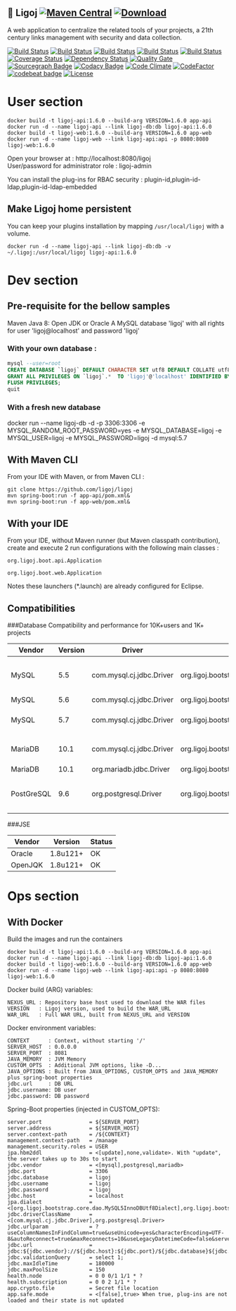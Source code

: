 ## :link: Ligoj [![Maven Central](https://maven-badges.herokuapp.com/maven-central/org.ligoj.app/root/badge.svg)](https://maven-badges.herokuapp.com/maven-central/org.ligoj.app/root) [![Download](https://api.bintray.com/packages/ligoj/maven-repo/ligoj/images/download.svg) ](https://bintray.com/ligoj/maven-repo/ligoj/_latestVersion)
A web application to centralize the related tools of your projects, a 21th century links management with security and data collection.

[![Build Status](https://travis-ci.org/ligoj/ligoj.svg?branch=master)](https://travis-ci.org/ligoj/ligoj)
[![Build Status](https://circleci.com/gh/ligoj/ligoj.svg?style=svg)](https://circleci.com/gh/ligoj/ligoj)
[![Build Status](https://codeship.com/projects/59d0b6a0-ef12-0134-dc5d-06835e321a69/status?branch=master)](https://codeship.com/projects/208765)
[![Build Status](https://semaphoreci.com/api/v1/ligoj/ligoj/branches/master/shields_badge.svg)](https://semaphoreci.com/ligoj/ligoj)
[![Build Status](https://ci.appveyor.com/api/projects/status/5926fmf0p5qp9j16/branch/master?svg=true)](https://ci.appveyor.com/project/ligoj/ligoj/branch/master)
[![Coverage Status](https://coveralls.io/repos/github/ligoj/ligoj/badge.svg?branch=master)](https://coveralls.io/github/ligoj/ligoj?branch=master)
[![Dependency Status](https://www.versioneye.com/user/projects/58caeda8dcaf9e0041b5b978/badge.svg?style=flat)](https://www.versioneye.com/user/projects/58caeda8dcaf9e0041b5b978)
[![Quality Gate](https://sonarqube.com/api/badges/gate?key=org.ligoj.api:root)](https://sonarqube.com/dashboard/index/org.ligoj.api:root)
[![Sourcegraph Badge](https://sourcegraph.com/github.com/ligoj/ligoj/-/badge.svg)](https://sourcegraph.com/github.com/ligoj/ligoj?badge)
[![Codacy Badge](https://api.codacy.com/project/badge/Grade/abf810c094e44c0691f71174c707d6ed)](https://www.codacy.com/app/ligoj/ligoj?utm_source=github.com&amp;utm_medium=referral&amp;utm_content=ligoj/ligoj&amp;utm_campaign=Badge_Grade)
[![Code Climate](https://img.shields.io/codeclimate/github/ligoj/ligoj.svg)](https://codeclimate.com/github/ligoj/ligoj)
[![CodeFactor](https://www.codefactor.io/repository/github/ligoj/ligoj/badge)](https://www.codefactor.io/repository/github/ligoj/ligoj)
[![codebeat badge](https://codebeat.co/badges/c8c372da-c0f2-4ba1-8fb4-5d5713aeb53f)](https://codebeat.co/projects/github-com-ligoj-ligoj-api-master)
[![License](http://img.shields.io/:license-mit-blue.svg)](http://gus.mit-license.org/)

# User section
```
docker build -t ligoj-api:1.6.0 --build-arg VERSION=1.6.0 app-api
docker run -d --name ligoj-api --link ligoj-db:db ligoj-api:1.6.0
docker build -t ligoj-web:1.6.0 --build-arg VERSION=1.6.0 app-web
docker run -d --name ligoj-web --link ligoj-api:api -p 8080:8080 ligoj-web:1.6.0 
```
Open your browser at : http://localhost:8080/ligoj  
User/password for administrator role : ligoj-admin

You can install the plug-ins for RBAC security : plugin-id,plugin-id-ldap,plugin-id-ldap-embedded

## Make Ligoj home persistent
You can keep your plugins installation by mapping `/usr/local/ligoj` with a volume.
```
docker run -d --name ligoj-api --link ligoj-db:db -v ~/.ligoj:/usr/local/ligoj ligoj-api:1.6.0
```
# Dev section
## Pre-requisite for the bellow samples
Maven
Java 8: Open JDK or Oracle
A MySQL database 'ligoj' with all rights for user 'ligoj@localhost' and password 'ligoj'

### With your own database :
```sql
mysql --user=root
CREATE DATABASE `ligoj` DEFAULT CHARACTER SET utf8 DEFAULT COLLATE utf8_bin;
GRANT ALL PRIVILEGES ON `ligoj`.*  TO 'ligoj'@'localhost' IDENTIFIED BY 'ligoj';
FLUSH PRIVILEGES;
quit
```
### With a fresh new database 
docker run --name ligoj-db -d -p 3306:3306 -e MYSQL_RANDOM_ROOT_PASSWORD=yes -e MYSQL_DATABASE=ligoj -e MYSQL_USER=ligoj -e MYSQL_PASSWORD=ligoj -d mysql:5.7

## With Maven CLI
From your IDE with Maven, or from Maven CLI :
```
git clone https://github.com/ligoj/ligoj
mvn spring-boot:run -f app-api/pom.xml& 
mvn spring-boot:run -f app-web/pom.xml&
```
## With your IDE
From your IDE, without Maven runner (but Maven classpath contribution), create and execute 2 run configurations with the following main classes :
```
org.ligoj.boot.api.Application
```
```
org.ligoj.boot.web.Application
```
Notes these launchers (*.launch) are already configured for Eclipse.

## Compatibilities
###Database
Compatibility and performance for 10K+users and 1K+ projects

| Vendor     | Version | Driver                   | Dialect                                                  | Status                  |
|------------|---------|--------------------------|----------------------------------------------------------|-------------------------|
| MySQL      | 5.5     | com.mysql.cj.jdbc.Driver | org.ligoj.bootstrap.core.dao.MySQL5InnoDBUtf8Dialect     | A bit slow in plugin-id |
| MySQL      | 5.6     | com.mysql.cj.jdbc.Driver | org.ligoj.bootstrap.core.dao.MySQL5InnoDBUtf8Dialect     | OK                      |
| MySQL      | 5.7     | com.mysql.cj.jdbc.Driver | org.ligoj.bootstrap.core.dao.MySQL5InnoDBUtf8Dialect     | Slow in plugin-id       |
| MariaDB    | 10.1    | com.mysql.cj.jdbc.Driver | org.ligoj.bootstrap.core.dao.MySQL5InnoDBUtf8Dialect     | Slow in plugin-id       |
| MariaDB    | 10.1    | org.mariadb.jdbc.Driver  | org.ligoj.bootstrap.core.dao.MySQL5InnoDBUtf8Dialect     | ?                       |
| PostGreSQL | 9.6     | org.postgresql.Driver    | org.ligoj.bootstrap.core.dao.PostgreSQL95NoSchemaDialect | A bit slow in plugin-id |

###JSE

| Vendor     | Version  | Status |
|------------|----------|--------|
| Oracle     | 1.8u121+ | OK     |
| OpenJQK    | 1.8u121+ | OK     |

# Ops section
## With Docker
Build the images and run the containers
```
docker build -t ligoj-api:1.6.0 --build-arg VERSION=1.6.0 app-api
docker run -d --name ligoj-api --link ligoj-db:db ligoj-api:1.6.0
docker build -t ligoj-web:1.6.0 --build-arg VERSION=1.6.0 app-web
docker run -d --name ligoj-web --link ligoj-api:api -p 8080:8080 ligoj-web:1.6.0 
```
Docker build (ARG) variables:
```
NEXUS_URL : Repository base host used to download the WAR files
VERSION   : Ligoj version, used to build the WAR_URL
WAR_URL   : Full WAR URL, built from NEXUS_URL and VERSION
```

Docker environment variables:
```
CONTEXT      : Context, without starting '/'
SERVER_HOST  : 0.0.0.0
SERVER_PORT  : 8081
JAVA_MEMORY  : JVM Memory
CUSTOM_OPTS  : Additional JVM options, like -D...
JAVA_OPTIONS : Built from JAVA_OPTIONS, CUSTOM_OPTS and JAVA_MEMORY plus spring-boot properties
jdbc.url     : DB URL
jdbc.username: DB user
jdbc.password: DB password
```

Spring-Boot properties (injected in CUSTOM_OPTS):
```
server.port               = ${SERVER_PORT}
server.address            = ${SERVER_HOST}
server.context-path       = /${CONTEXT}
management.context-path   = /manage
management.security.roles = USER
jpa.hbm2ddl               = <[update],none,validate>. With "update", the server takes up to 30s to start
jdbc.vendor               = <[mysql],postgresql,mariadb>
jdbc.port                 = 3306
jdbc.database             = ligoj
jdbc.username             = ligoj
jdbc.password             = ligoj
jdbc.host                 = localhost
jpa.dialect               = <[org.ligoj.bootstrap.core.dao.MySQL5InnoDBUtf8Dialect],org.ligoj.bootstrap.core.dao.PostgreSQL95NoSchemaDialect>
jdbc.driverClassName      = <[com.mysql.cj.jdbc.Driver],org.postgresql.Driver>
jdbc.urlparam             = ?useColumnNamesInFindColumn=true&useUnicode=yes&characterEncoding=UTF-8&autoReconnect=true&maxReconnects=10&useLegacyDatetimeCode=false&serverTimezone=UTC
jdbc.url                  = jdbc:${jdbc.vendor}://${jdbc.host}:${jdbc.port}/${jdbc.database}${jdbc.urlparam:}
jdbc.validationQuery      = select 1;
jdbc.maxIdleTime          = 180000
jdbc.maxPoolSize          = 150
health.node               = 0 0 0/1 1/1 * ?
health.subscription       = 0 0 2 1/1 * ?
app.crypto.file           = Secret file location
app.safe.mode             = <[false],true> When true, plug-ins are not loaded and their state is not updated
```
